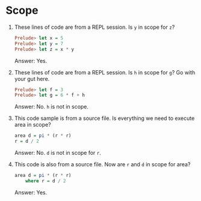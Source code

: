 # Scope

1. These lines of code are from a REPL session. Is `y` in scope for `z`?
    ```haskell
    Prelude> let x = 5
    Prelude> let y = 7
    Prelude> let z = x * y
    ```
    Answer: Yes.

2. These lines of code are from a REPL session. Is `h` in scope for `g`? Go with your gut here.
    ```haskell
    Prelude> let f = 3
    Prelude> let g = 6 * f + h
    ```
    Answer: No. `h` is not in scope.

3. This code sample is from a source file. Is everything we need to execute area in scope?
    ```haskell
    area d = pi * (r * r)
    r = d / 2
    ```
    Answer: No. `d` is not in scope for `r`.

4. This code is also from a source file. Now are `r` and `d` in scope for area?

    ```haskell
    area d = pi * (r * r)
        where r = d / 2
    ```
    Answer: Yes.